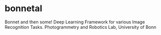 # bonnetal
Bonnet and then some! Deep Learning Framework for various Image Recognition Tasks. Photogrammetry and Robotics Lab, University of Bonn

